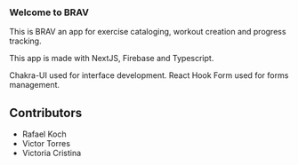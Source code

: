 ### Welcome to BRAV

This is BRAV an app for exercise cataloging, workout creation and progress tracking.

This app is made with NextJS, Firebase and Typescript.

Chakra-UI used for interface development.
React Hook Form used for forms management.

## Contributors
- Rafael Koch
- Victor Torres
- Victoria Cristina